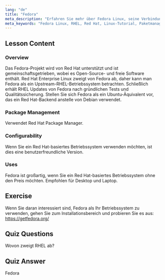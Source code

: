 ```yaml
---
lang: "de"
title: "Fedora"
meta_description: "Erfahren Sie mehr über Fedora Linux, seine Verbindung zu RHEL und das Paketmanagement. Entdecken Sie, warum Fedora ein großartiges kostenloses Red Hat-basiertes Betriebssystem für Anfänger und Desktops ist."
meta_keywords: "Fedora Linux, RHEL, Red Hat, Linux-Tutorial, Paketmanagement, Linux für Anfänger, Linux-Anleitung, kostenloses Betriebssystem"
---
```


## Lesson Content

### Overview

Das Fedora-Projekt wird von Red Hat unterstützt und ist gemeinschaftsgetrieben, wobei es Open-Source- und freie Software enthält. Red Hat Enterprise Linux zweigt von Fedora ab, daher kann man Fedora als ein Upstream-RHEL-Betriebssystem betrachten. Schließlich erhält RHEL Updates von Fedora nach gründlichen Tests und Qualitätssicherung. Stellen Sie sich Fedora als ein Ubuntu-Äquivalent vor, das ein Red Hat-Backend anstelle von Debian verwendet.

### Package Management

Verwendet Red Hat Package Manager.

### Configurability

Wenn Sie ein Red Hat-basiertes Betriebssystem verwenden möchten, ist dies eine benutzerfreundliche Version.

### Uses

Fedora ist großartig, wenn Sie ein Red Hat-basiertes Betriebssystem ohne den Preis möchten. Empfohlen für Desktop und Laptop.

## Exercise

Wenn Sie daran interessiert sind, Fedora als Ihr Betriebssystem zu verwenden, gehen Sie zum Installationsbereich und probieren Sie es aus: <https://getfedora.org/>

## Quiz Questions

Wovon zweigt RHEL ab?

## Quiz Answer

Fedora
